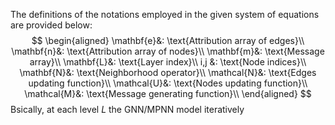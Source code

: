 The definitions of the notations employed in the given system of equations are provided below:
$$
\begin{aligned}
\mathbf{e}&: \text{Attribution array of edges}\\  
\mathbf{n}&: \text{Attribution array of nodes}\\  
\mathbf{m}&: \text{Message array}\\  
\mathbf{L}&: \text{Layer index}\\  
i,j &: \text{Node indices}\\  
\mathbf{N}&: \text{Neighborhood operator}\\  
\mathcal{N}&: \text{Edges updating function}\\  
\mathcal{U}&: \text{Nodes updating function}\\  
\mathcal{M}&: \text{Message generating function}\\
\end{aligned}
$$ 
Bsically, at each level $L$ the GNN/MPNN model iteratively  



